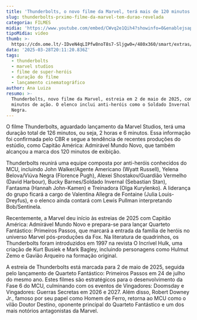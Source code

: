 ```yaml
---
title: 'Thunderbolts, o novo filme da Marvel, terá mais de 120 minutos de duração'
slug: thunderbolts-prximo-filme-da-marvel-tem-durao-revelada
categoria: FILMES
midia: 'https://www.youtube.com/embed/CWvq2e1Qih4?showinfo=0&enablejsapi=1'
tipoMidia: video
thumb: >-
  https://cdn.ome.lt/-IDveN4qLIPfw8noT8s7-Sljgw0=/480x360/smart/extras/conteudos/Captura_de_tela_2025-03-28_165647.png
data: '2025-03-28T20:11:20.836Z'
tags:
  - thunderbolts
  - marvel studios
  - filme de super-heróis
  - duração do filme
  - lançamento cinematográfico
author: Ana Luiza
resumo: >-
  Thunderbolts, novo filme da Marvel, estreia em 2 de maio de 2025, com 126
  minutos de ação. O elenco inclui anti-heróis como o Soldado Invernal e Viúva
  Negra.
---
```


O filme Thunderbolts, aguardado lançamento da Marvel Studios, terá uma duração total de 126 minutos, ou seja, 2 horas e 6 minutos. Essa informação foi confirmada pelo CBR e segue a tendência de recentes produções do estúdio, como Capitão América: Admirável Mundo Novo, que também alcançou a marca dos 120 minutos de exibição.

Thunderbolts reunirá uma equipe composta por anti-heróis conhecidos do MCU, incluindo John Walker/Agente Americano (Wyatt Russell), Yelena Belova/Viúva Negra (Florence Pugh), Alexei Shostakov/Guardião Vermelho (David Harbour), Bucky Barnes/Soldado Invernal (Sebastian Stan), Fantasma (Hannah John-Kamen) e Treinadora (Olga Kurylenko). A liderança do grupo ficará a cargo de Valentina Allegra de Fontaine (Julia Louis-Dreyfus), e o elenco ainda contará com Lewis Pullman interpretando Bob/Sentinela.

Recentemente, a Marvel deu início às estreias de 2025 com Capitão América: Admirável Mundo Novo e prepara-se para lançar Quarteto Fantástico: Primeiros Passos, que marcará a entrada da família de heróis no universo Marvel pós-produções da Fox. Na literatura de quadrinhos, os Thunderbolts foram introduzidos em 1997 na revista O Incrível Hulk, uma criação de Kurt Busiek e Mark Bagley, incluindo personagens como Hulmut Zemo e Gavião Arqueiro na formação original.

A estreia de Thunderbolts está marcada para 2 de maio de 2025, seguida pelo lançamento de Quarteto Fantástico: Primeiros Passos em 24 de julho do mesmo ano. Estes filmes são estratégicos para o desenvolvimento da Fase 6 do MCU, culminando com os eventos de Vingadores: Doomsday e Vingadores: Guerras Secretas em 2026 e 2027. Além disso, Robert Downey Jr., famoso por seu papel como Homem de Ferro, retorna ao MCU como o vilão Doutor Destino, oponente principal do Quarteto Fantástico e um dos mais notórios antagonistas da Marvel.
